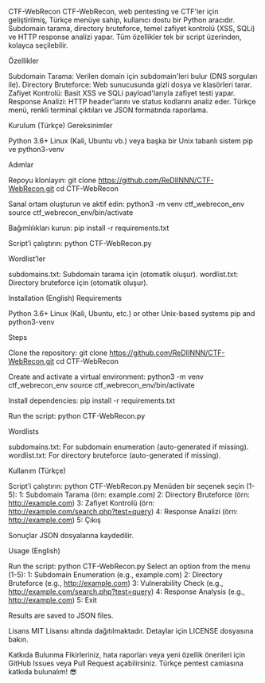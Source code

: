 CTF-WebRecon
CTF-WebRecon, web pentesting ve CTF'ler için geliştirilmiş, Türkçe menüye sahip, kullanıcı dostu bir Python aracıdır. Subdomain tarama, directory bruteforce, temel zafiyet kontrolü (XSS, SQLi) ve HTTP response analizi yapar. Tüm özellikler tek bir script üzerinden, kolayca seçilebilir.

Özellikler

Subdomain Tarama: Verilen domain için subdomain'leri bulur (DNS sorguları ile).
Directory Bruteforce: Web sunucusunda gizli dosya ve klasörleri tarar.
Zafiyet Kontrolü: Basit XSS ve SQLi payload'larıyla zafiyet testi yapar.
Response Analizi: HTTP header'larını ve status kodlarını analiz eder.
Türkçe menü, renkli terminal çıktıları ve JSON formatında raporlama.


Kurulum (Türkçe)
Gereksinimler

Python 3.6+
Linux (Kali, Ubuntu vb.) veya başka bir Unix tabanlı sistem
pip ve python3-venv

Adımlar

Repoyu klonlayın:
git clone https://github.com/ReDIINNN/CTF-WebRecon.git
cd CTF-WebRecon


Sanal ortam oluşturun ve aktif edin:
python3 -m venv ctf_webrecon_env
source ctf_webrecon_env/bin/activate


Bağımlılıkları kurun:
pip install -r requirements.txt


Script’i çalıştırın:
python CTF-WebRecon.py



Wordlist’ler

subdomains.txt: Subdomain tarama için (otomatik oluşur).
wordlist.txt: Directory bruteforce için (otomatik oluşur).


Installation (English)
Requirements

Python 3.6+
Linux (Kali, Ubuntu, etc.) or other Unix-based systems
pip and python3-venv

Steps

Clone the repository:
git clone https://github.com/ReDIINNN/CTF-WebRecon.git
cd CTF-WebRecon


Create and activate a virtual environment:
python3 -m venv ctf_webrecon_env
source ctf_webrecon_env/bin/activate


Install dependencies:
pip install -r requirements.txt


Run the script:
python CTF-WebRecon.py



Wordlists

subdomains.txt: For subdomain enumeration (auto-generated if missing).
wordlist.txt: For directory bruteforce (auto-generated if missing).


Kullanım (Türkçe)

Script’i çalıştırın: python CTF-WebRecon.py
Menüden bir seçenek seçin (1-5):
1: Subdomain Tarama (örn: example.com)
2: Directory Bruteforce (örn: http://example.com)
3: Zafiyet Kontrolü (örn: http://example.com/search.php?test=query)
4: Response Analizi (örn: http://example.com)
5: Çıkış


Sonuçlar JSON dosyalarına kaydedilir.


Usage (English)

Run the script: python CTF-WebRecon.py
Select an option from the menu (1-5):
1: Subdomain Enumeration (e.g., example.com)
2: Directory Bruteforce (e.g., http://example.com)
3: Vulnerability Check (e.g., http://example.com/search.php?test=query)
4: Response Analysis (e.g., http://example.com)
5: Exit


Results are saved to JSON files.


Lisans
MIT Lisansı altında dağıtılmaktadır. Detaylar için LICENSE dosyasına bakın.

Katkıda Bulunma
Fikirleriniz, hata raporları veya yeni özellik önerileri için GitHub Issues veya Pull Request açabilirsiniz. Türkçe pentest camiasına katkıda bulunalım! 😎
